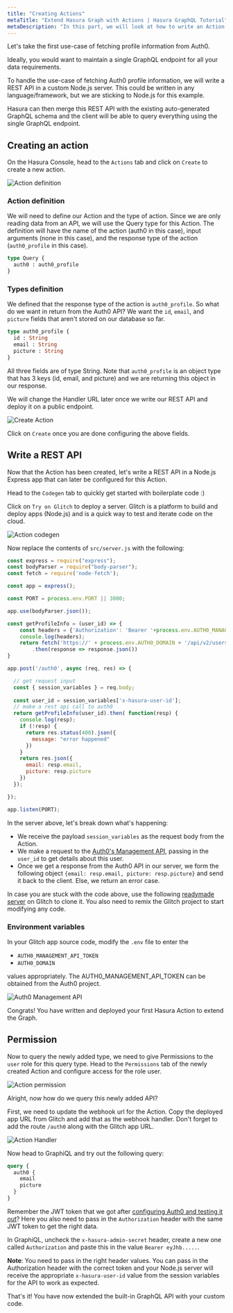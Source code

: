 ```yaml
---
title: "Creating Actions"
metaTitle: "Extend Hasura Graph with Actions | Hasura GraphQL Tutorial"
metaDescription: "In this part, we will look at how to write an Action to extend the Graph and do custom business logic"
---
```


Let's take the first use-case of fetching profile information from Auth0.

Ideally, you would want to maintain a single GraphQL endpoint for all your data requirements.

To handle the use-case of fetching Auth0 profile information, we will write a REST API in a custom Node.js server. This could be written in any language/framework, but we are sticking to Node.js for this example.

Hasura can then merge this REST API with the existing auto-generated GraphQL schema and the client will be able to query everything using the single GraphQL endpoint.

## Creating an action

On the Hasura Console, head to the `Actions` tab and click on `Create` to create a new action.

![Action definition](https://graphql-engine-cdn.hasura.io/learn-hasura/assets/graphql-hasura/action-definition.png)

### Action definition

We will need to define our Action and the type of action. Since we are only reading data from an API, we will use the Query type for this Action. The definition will have the name of the action (auth0 in this case), input arguments (none in this case), and the response type of the action (`auth0_profile` in this case).

```graphql
type Query {
  auth0 : auth0_profile
}
```

### Types definition

We defined that the response type of the action is `auth0_profile`. So what do we want in return from the Auth0 API? We want the `id`, `email`, and `picture` fields that aren't stored on our database so far.

```graphql
type auth0_profile {
  id : String
  email : String
  picture : String
}
```

All three fields are of type String. Note that `auth0_profile` is an object type that has 3 keys (id, email, and picture) and we are returning this object in our response.

We will change the Handler URL later once we write our REST API and deploy it on a public endpoint.

![Create Action](https://graphql-engine-cdn.hasura.io/learn-hasura/assets/graphql-hasura/create-action.png)

Click on `Create` once you are done configuring the above fields.

## Write a REST API

Now that the Action has been created, let's write a REST API in a Node.js Express app that can later be configured for this Action. 

Head to the `Codegen` tab to quickly get started with boilerplate code :) 

Click on `Try on Glitch` to deploy a server. Glitch is a platform to build and deploy apps (Node.js) and is a quick way to test and iterate code on the cloud.

![Action codegen](https://graphql-engine-cdn.hasura.io/learn-hasura/assets/graphql-hasura/action-codegen-tab.png)

Now replace the contents of `src/server.js` with the following:

```javascript
const express = require("express");
const bodyParser = require("body-parser");
const fetch = require('node-fetch');

const app = express();

const PORT = process.env.PORT || 3000;

app.use(bodyParser.json());

const getProfileInfo = (user_id) => {
    const headers = {'Authorization': 'Bearer '+process.env.AUTH0_MANAGEMENT_API_TOKEN};
    console.log(headers);
    return fetch('https://' + process.env.AUTH0_DOMAIN + '/api/v2/users/'+user_id,{ headers: headers})
        .then(response => response.json())
}

app.post('/auth0', async (req, res) => {

  // get request input
  const { session_variables } = req.body;
  
  const user_id = session_variables['x-hasura-user-id'];
  // make a rest api call to auth0
  return getProfileInfo(user_id).then( function(resp) {
    console.log(resp);
    if (!resp) {
      return res.status(400).json({
        message: "error happened"
      })
    }
    return res.json({
      email: resp.email,
      picture: resp.picture
    })
  });

});

app.listen(PORT);
```

In the server above, let's break down what's happening:

- We receive the payload `session_variables` as the request body from the Action.
- We make a request to the [Auth0's Management API](https://auth0.com/docs/api/management/v2/create-m2m-app), passing in the `user_id` to get details about this user.
- Once we get a response from the Auth0 API in our server, we form the following object `{email: resp.email, picture: resp.picture}` and send it back to the client. Else, we return an error case.

In case you are stuck with the code above, use the following [readymade server](https://glitch.com/~auth0-hasura-action) on Glitch to clone it.
You also need to remix the Glitch project to start modifying any code.

### Environment variables

In your Glitch app source code, modify the `.env` file to enter the

- `AUTH0_MANAGEMENT_API_TOKEN`
- `AUTH0_DOMAIN`

values appropriately. The AUTH0_MANAGEMENT_API_TOKEN can be obtained from the Auth0 project.

![Auth0 Management API](https://graphql-engine-cdn.hasura.io/learn-hasura/assets/graphql-hasura/auth0-management-api.png)

Congrats! You have written and deployed your first Hasura Action to extend the Graph.

## Permission

Now to query the newly added type, we need to give Permissions to the `user` role for this query type. Head to the `Permissions` tab of the newly created Action and configure access for the role user.

![Action permission](https://graphql-engine-cdn.hasura.io/learn-hasura/assets/graphql-hasura/action-permission.png)

Alright, now how do we query this newly added API?

First, we need to update the webhook url for the Action. Copy the deployed app URL from Glitch and add that as the webhook handler. Don't forget to add the route `/auth0` along with the Glitch app URL.

![Action Handler](https://graphql-engine-cdn.hasura.io/learn-hasura/assets/graphql-hasura/action-handler-update.png)

Now head to GraphiQL and try out the following query:

```graphql
query {
  auth0 {
    email
    picture
  }
}
```

Remember the JWT token that we got after [configuring Auth0 and testing it out](https://hasura.io/learn/graphql/hasura/authentication/5-test-with-headers/)? Here you also need to pass in the `Authorization` header with the same JWT token to get the right data.

In GraphiQL, uncheck the `x-hasura-admin-secret` header, create a new one called `Authorization` and paste this in the value `Bearer eyJhb.....`.

**Note**: You need to pass in the right header values. You can pass in the Authorization header with the correct token and your Node.js server will receive the appropriate `x-hasura-user-id` value from the session variables for the API to work as expected.

That's it! You have now extended the built-in GraphQL API with your custom code.
